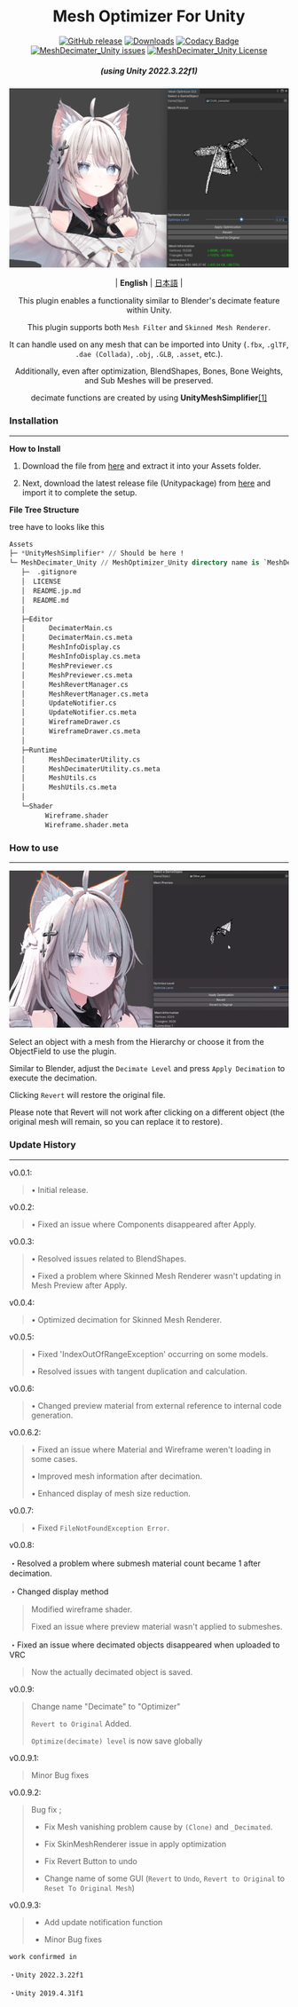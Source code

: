 <div align="center">

# Mesh Optimizer For Unity
[![GitHub release](https://img.shields.io/github/release/refiaa/MeshDecimater_Unity.svg?color=Green)](https://github.com/refiaa/MeshDecimater_Unity/releases/latest)
[![Downloads](https://img.shields.io/github/downloads/refiaa/MeshDecimater_Unity/total?color=6451f1)](https://github.com/refiaa/MeshDecimater_Unity/releases/latest)
[![Codacy Badge](https://app.codacy.com/project/badge/Grade/68363bc4bcd84df3b43651374cb8caea)](https://app.codacy.com/gh/refiaa/MeshOptimizer_Unity/dashboard?utm_source=gh&utm_medium=referral&utm_content=&utm_campaign=Badge_grade)
[![MeshDecimater_Unity issues](https://img.shields.io/github/issues/refiaa/MeshDecimater_Unity?color=yellow)](https://github.com/refiaa/MeshDecimater_Unity/issues)
[![MeshDecimater_Unity License](https://img.shields.io/github/license/refiaa/MeshDecimater_Unity?color=orange)](#)

<em><h5 align="center">(using Unity 2022.3.22f1)</h5></em>

![IMG](./img/main.png)

| **English** | [日本語](./README.jp.md) |

This plugin enables a functionality similar to Blender's decimate feature within Unity.

This plugin supports both `Mesh Filter` and `Skinned Mesh Renderer`. 

It can handle used on any mesh that can be imported into Unity (`.fbx`, `.glTF`, `.dae (Collada)`, `.obj`, `.GLB`, `.asset`, etc.). 

Additionally, even after optimization, BlendShapes, Bones, Bone Weights, and Sub Meshes will be preserved.

decimate functions are created by using **UnityMeshSimplifier**[[1]][UnityMeshSimplifier_github]

<div align="left">

### Installation
---

**How to Install**

1.  Download the file from [here][download_link] and extract it into your Assets folder.
  
2.  Next, download the latest release file (Unitypackage) from [here][download_link2] and import it to complete the setup.

**File Tree Structure**

tree have to looks like this

```sql
Assets
├─ *UnityMeshSimplifier* // Should be here !
└─ MeshDecimater_Unity // MeshOptimizer_Unity directory name is `MeshDecimater_Unity`
   ├─  .gitignore
   │  LICENSE
   │  README.jp.md
   │  README.md
   │
   ├─Editor
   │      DecimaterMain.cs
   │      DecimaterMain.cs.meta
   │      MeshInfoDisplay.cs
   │      MeshInfoDisplay.cs.meta
   │      MeshPreviewer.cs
   │      MeshPreviewer.cs.meta
   │      MeshRevertManager.cs
   │      MeshRevertManager.cs.meta
   │      UpdateNotifier.cs
   │      UpdateNotifier.cs.meta
   │      WireframeDrawer.cs
   │      WireframeDrawer.cs.meta
   │
   ├─Runtime
   │      MeshDecimaterUtility.cs
   │      MeshDecimaterUtility.cs.meta
   │      MeshUtils.cs
   │      MeshUtils.cs.meta
   │
   └─Shader
         Wireframe.shader
         Wireframe.shader.meta

```

### How to use
---
![GIF](./img/showup.gif)


Select an object with a mesh from the Hierarchy or choose it from the ObjectField to use the plugin.

Similar to Blender, adjust the `Decimate Level` and press `Apply Decimation` to execute the decimation.

Clicking `Revert` will restore the original file.

Please note that Revert will not work after clicking on a different object (the original mesh will remain, so you can replace it to restore).

### Update History
---

v0.0.1:
> • Initial release.

v0.0.2:
> • Fixed an issue where Components disappeared after Apply.

v0.0.3:
> • Resolved issues related to BlendShapes.
>
> • Fixed a problem where Skinned Mesh Renderer wasn't updating in Mesh Preview after Apply.

v0.0.4:
> • Optimized decimation for Skinned Mesh Renderer.

v0.0.5:
> • Fixed 'IndexOutOfRangeException' occurring on some models.
>
> • Resolved issues with tangent duplication and calculation.

v0.0.6:
> • Changed preview material from external reference to internal code generation.

v0.0.6.2:
> • Fixed an issue where Material and Wireframe weren't loading in some cases.
>
> • Improved mesh information after decimation.
>
> • Enhanced display of mesh size reduction.

v0.0.7:
> • Fixed `FileNotFoundException Error`.

v0.0.8:

・Resolved a problem where submesh material count became 1 after decimation.

・Changed display method
> Modified wireframe shader.
> 
> Fixed an issue where preview material wasn't applied to submeshes.

・Fixed an issue where decimated objects disappeared when uploaded to VRC
> Now the actually decimated object is saved.

v0.0.9:

> Change name "Decimate" to "Optimizer" 
>
> `Revert to Original` Added.
> 
> `Optimize(decimate) level` is now save globally

v0.0.9.1:

> Minor Bug fixes

v0.0.9.2:

> Bug fix ; 
>
> - Fix Mesh vanishing problem cause by `(Clone)` and `_Decimated`.
>
> - Fix SkinMeshRenderer issue in apply optimization
>
> - Fix Revert Button to undo 
>
> - Change name of some GUI (`Revert` to `Undo`, `Revert to Original` to `Reset To Original Mesh`)

v0.0.9.3:

> - Add update notification function
> 
> - Minor Bug fixes

```
work confirmed in

・Unity 2022.3.22f1

・Unity 2019.4.31f1
```

<!-- links -->
  [UnityMeshSimplifier_github]: https://github.com/Whinarn/UnityMeshSimplifier
  [download_link]: https://github.com/Whinarn/UnityMeshSimplifier/releases/tag/v3.1.0
  [download_link2]: https://github.com/refiaa/MeshDecimater_Unity/releases/latest

